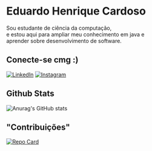 # Eduardo Henrique Cardoso
Sou estudante de ciência da computação, e estou aqui para ampliar meu conhecimento em java
e aprender sobre desenvolvimento de software.

## Conecte-se cmg :)
[![LinkedIn](https://img.shields.io/badge/LinkedIn-000?style=for-the-badge&logo=linkedin&logoColor=0E76A8)](https://www.linkedin.com/in/eduardo-henrique-cardoso-119212216)
[![Instagram](https://img.shields.io/badge/Instagram-000?style=for-the-badge&logo=instagram)](https://www.instagram.com/oslofrits/)

## Github Stats

![Anurag's GitHub stats](https://github-readme-stats.vercel.app/api?username=OsloFrits&show_icons=true&theme=radical)   ⠀

## "Contribuições"

[![Repo Card](https://github-readme-stats.vercel.app/api/pin/?username=OsloFrits&repo=Banco-de-Dados-JDBC&bg_color=141321&border_color=adacaf&show_icons=true&icon_color=f8d847&title_color=ae3169&text_color=a9fef7)](https://github.com/OsloFrits/Banco-de-Dados-JDBC)
